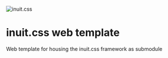 ![inuit.css](http://inuitcss.com/img/content/logo.png)

# inuit.css web template

Web template for housing the inuit.css framework as submodule
